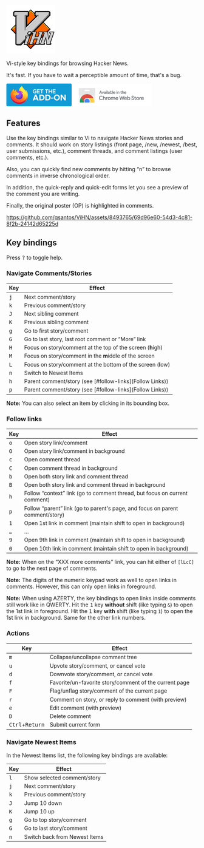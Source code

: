 <img src="icon.svg" width="128" height="128" alt="ViHN">

Vi-style key bindings for browsing Hacker News.

It's fast. If you have to wait a perceptible amount of time, that's a bug.

<a href="https://addons.mozilla.org/fr/firefox/addon/vihn/"><img src="firefox.svg" width="172" height="60" alt="Get the Add-on"></a>
<a href="https://chromewebstore.google.com/detail/vihn/cfmccoefeojndmkdmbkgalghikfafdod"><img src="chrome.png" width="206" height="58" alt="Available in the Chrome Web Store"></a>

## Features

Use the key bindings similar to Vi to navigate Hacker News stories and comments.
It should work on story listings (front page, /new, /newest, /best, user submissions, etc.), comment threads, and comment listings (user comments, etc.).

Also, you can quickly find new comments by hitting “n” to browse comments in inverse chronological order.

In addition, the quick-reply and quick-edit forms let you see a preview of the comment you are writing.

Finally, the original poster (OP) is highlighted in comments.

https://github.com/qsantos/ViHN/assets/8493765/69d96e60-54d3-4c81-8f2b-24142d65225d

## Key bindings

Press <kbd>?</kbd> to toggle help.

### Navigate Comments/Stories

| Key          | Effect
| ------------ | ------
| <kbd>j</kbd> | Next comment/story
| <kbd>k</kbd> | Previous comment/story
| <kbd>J</kbd> | Next sibling comment
| <kbd>K</kbd> | Previous sibling comment
| <kbd>g</kbd> | Go to first story/comment
| <kbd>G</kbd> | Go to last story, last root comment or “More” link
| <kbd>H</kbd> | Focus on story/comment at the top of the screen (**h**igh)
| <kbd>M</kbd> | Focus on story/comment in the **m**iddle of the screen
| <kbd>L</kbd> | Focus on story/comment at the bottom of the screen (**l**ow)
| <kbd>n</kbd> | Switch to Newest Items
| <kbd>h</kbd> | Parent comment/story (see [#follow-links](Follow Links))
| <kbd>p</kbd> | Parent comment/story (see [#follow-links](Follow Links))

**Note:**
You can also select an item by clicking in its bounding box.

### Follow links

| Key          | Effect
| ------------ | ------
| <kbd>o</kbd> | Open story link/comment
| <kbd>O</kbd> | Open story link/comment in background
| <kbd>c</kbd> | Open comment thread
| <kbd>C</kbd> | Open comment thread in background
| <kbd>b</kbd> | Open both story link and comment thread
| <kbd>B</kbd> | Open both story link and comment thread in background
| <kbd>h</kbd> | Follow “context” link (go to comment thread, but focus on current comment)
| <kbd>p</kbd> | Follow “parent” link (go to parent's page, and focus on parent comment/story)
| <kbd>1</kbd> | Open 1st link in comment (maintain shift to open in background)
| <kbd>…</kbd> | …
| <kbd>9</kbd> | Open 9th link in comment (maintain shift to open in background)
| <kbd>0</kbd> | Open 10th link in comment (maintain shift to open in background)

**Note:**
When on the “XXX more comments” link, you can hit either of `[lLcC]` to go to the next page of comments.

**Note:**
The digits of the numeric keypad work as well to open links in comments.
However, this can only open links in foreground.

**Note:**
When using AZERTY, the key bindings to open links inside comments still work like in QWERTY.
Hit the <kbd>1</kbd> key **without** shift (like typing `&`) to open the 1st link in foreground.
Hit the <kbd>1</kbd> key **with** shift (like typing `1`) to open the 1st link in background.
Same for the other link numbers.

### Actions

| Key          | Effect
| ------------ | ------
| <kbd>m</kbd> | Collapse/uncollapse comment tree
| <kbd>u</kbd> | Upvote story/comment, or cancel vote
| <kbd>d</kbd> | Downvote story/comment, or cancel vote
| <kbd>f</kbd> | Favorite/un-favorite story/comment of the current page
| <kbd>F</kbd> | Flag/unflag story/comment of the current page
| <kbd>r</kbd> | Comment on story, or reply to comment (with preview)
| <kbd>e</kbd> | Edit comment (with preview)
| <kbd>D</kbd> | Delete comment
| <kbd>Ctrl</kbd>+<kbd>Return</kbd> | Submit current form

### Navigate Newest Items

In the Newest Items list, the following key bindings are available:

| Key          | Effect
| ------------ | ------
| <kbd>l</kbd> | Show selected comment/story
| <kbd>j</kbd> | Next comment/story
| <kbd>k</kbd> | Previous comment/story
| <kbd>J</kbd> | Jump 10 down
| <kbd>K</kbd> | Jump 10 up
| <kbd>g</kbd> | Go to top story/comment
| <kbd>G</kbd> | Go to last story/comment
| <kbd>n</kbd> | Switch back from Newest Items
